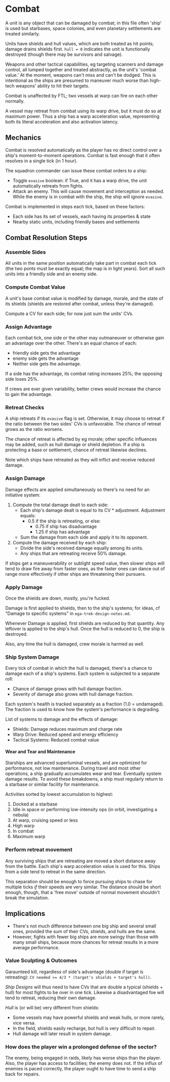 Combat
======
A unit is any object that can be damaged by combat; in this file often 'ship'
is used but starbases, space colonies, and even planetary settlements are
treated similarly.

Units have shields and hull values, which are both treated as hit points;
damage drains shields first. `hull = 0` indicates the unit is functionally
destroyed (though there may be survivors and salvage).

Weapons and other tactical capabilities, eg targeting scanners and damage
control, all lumped together and treated abstractly, as the unit's 'combat
value.' At the moment, weapons can't miss and can't be dodged. This is
intentional as the ships are presumed to maneuver much worse than high-tech
weapons' ability to hit their targets.

Combat is unaffected by FTL; two vessels at warp can fire on each other
normally.

A vessel may retreat from combat using its warp drive, but it must do
so at maximum power. Thus a ship has a warp acceleration value, representing
both its literal acceleration and also activation latency.

Mechanics
---------
Combat is resolved automatically as the player has no direct control over a
ship's moment-to-moment operations.  Combat is fast enough that it often
resolves in a single tick (in 1 hour).

The squadron commander can issue these combat orders to a ship:
* Toggle `evasive` boolean: if True, and it has a warp drive, the unit
  automatically retreats from fights.
* Attack an enemy. This will cause movement and interception as needed.
  While the enemy is in combat with the ship, the ship will ignore `evasive`.

Combat is implemented in steps each tick, based on these factors:

* Each side has its set of vessels, each having its properties & state
* Nearby static units, including friendly bases and settlements

Combat Resolution Steps
-----------------------
### Assemble Sides

All units in the same position automatically take part in combat each tick (the
two ponts must be exactly equal; the map is in light years). Sort all such
units into a friendly side and an enemy side.


### Compute Combat Value

A unit's base combat value is modified by damage, morale, and the state of its
shields (shields are restored after combat, unless they're damaged).

Compute a CV for each side; for now just sum the units' CVs.

### Assign Advantage

Each combat tick, one side or the other may outmaneuver or otherwise
gain an advantage over the other. There's an equal chance of each:

* friendly side gets the advantage
* enemy side gets the advantage
* Neither side gets the advantage.

If a side has the advantage, its combat rating increases 25%; the opposing side
loses 25%.

If crews are ever given variability, better crews would increase the chance to
gain the advantage.

### Retreat Checks

A ship retreats if its `evasive` flag is set. Otherwise, it may choose to
retreat if the ratio between the two sides' CVs is unfavorable. The chance of
retreat grows as the ratio worsens.

The chance of retreat is affected by eg morale; other specific influences may be
added, such as hull damage or shield depletion. If a ship is protecting a base or
settlement, chance of retreat likewise declines.

Note which ships have retreated as they will inflict and receive reduced damage.

### Assign Damage

Damage effects are applied simultaneously so there's no need for an initiative
system:

1. Compute the total damage dealt to each side:
    * Each ship's damage dealt is equal to its CV * adjustment. Adjustment
      equals:
        * 0.5 if the ship is retreating, or else:
            * 0.75 if ship has disadvantage
            * 1.25 if ship has advantage
    * Sum the damage from each side and apply it to its opponent.
1. Compute the damage received by each ship:
    * Divide the side's received damage equally among its units.
    * Any ships that are retreating receive 50% damage.

If ships get a maneuverability or sublight speed value, then slower ships will
tend to draw fire away from faster ones, as the faster ones can dance out of
range more effectively if other ships are threatening their pursuers.

### Apply Damage

Once the shields are down, mostly, you're fucked.

Damage is first applied to shields, then to the ship's systems; for ideas, cf
"Damage to specific systems" in `ega-trek-design-notes.md`.

Whenever Damage is applied, first shields are reduced by that quantity. Any
leftover is applied to the ship's hull. Once the hull is reduced to 0, the ship
is destroyed.

Also, any time the hull is damaged, crew morale is harmed as well.

### Ship System Damage
Every tick of combat in which the hull is damaged, there's a chance to damage
each of a ship's systems. Each system is subjected to a separate roll:
* Chance of damage grows with hull damage fraction.
* Severity of damage also grows with hull damage fraction.

Each system's health is tracked separately as a fraction (1.0 = undamaged).
The fraction is used to know how the system's performance is degrading.

List of systems to damage and the effects of damage:
* Shields: Damage reduces maximum and charge rate
* Warp Drive: Reduced speed and energy efficiency
* Tactical Systems: Reduced combat value

#### Wear and Tear and Maintenance

Starships are advanced superluminal vessels, and are optimized for performance,
not low maintenance.  During travel and most other operations, a ship gradually
accumulates wear and tear. Eventually system damage results.  To avoid these
breakdowns, a ship must regularly return to a starbase or similar facility for
maintenance.

Activities sorted by lowest accumulation to highest:
1. Docked at a starbase
2. Idle in space or performing low-intensity ops (in orbit, investigating a nebula)
3. At warp, cruising speed or less
4. High warp
5. In combat
6. Maximum warp

### Perform retreat movement

Any surviving ships that are retreating are moved a short distance away from
the battle. Each ship's warp acceleration value is used for this.  Ships from a
side tend to retreat in the same direction.

This separation should be enough to force pursuing ships to chase for multiple
ticks _if_ their speeds are very similar. The distance should be short enough,
though, that a 'free move' outside of normal movement shouldn't break the
simulation.

Implications
------------
* There's not much difference between one big ship and several small ones,
    provided the sum of their CVs, shields, and hulls are the same.
* However, fights with fewer big ships are more swingy than those with
    many small ships, because more chances for retreat results in a more
    average performance.

### Value Sculpting & Outcomes
Garaunteed kill, regardless of side's advantage (double if target is retreating):
`CV needed >= 4/3 * (target's shields + target's hull)`.

*Ship Designs* will thus need to have CVs that are double a typical (shields +
hull) for most fights to be over in one tick. Likewise a disadvantaged foe will
tend to retreat, reducing their own damage.

*Hull* is (or will be) very different from shields:
* Some vessels may have powerful shields and weak hulls, or more rarely, vice versa.
* In the field, shields easily recharge, but hull is very difficult to repair.
* Hull damage will later result in system damage.

### How does the player win a prolonged defense of the sector?

The enemy, being engaged in raids, likely has worse ships than the
player. Also, the player has access to facilities; the enemy does not.
If the influx of enemies is paced correctly, the player ought to have
time to send a ship back for repairs.

